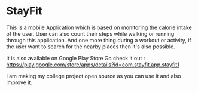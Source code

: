 # StayFit
This is a mobile Application which is based on monitoring the calorie intake of the user. 
User can also count their steps while walking or running through this application. 
And one more thing during a workout or activity, if the user want to search for the nearby places then it's also possible.   

It is also available on Google Play Store Go check it out : https://play.google.com/store/apps/details?id=com.stayfit.app.stayfit1





I am making my college project open source as you can use it and also improve it.

